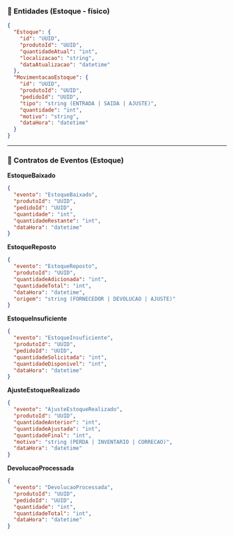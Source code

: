 ### 🏬 Entidades (Estoque - físico)

```json
{
  "Estoque": {
    "id": "UUID",
    "produtoId": "UUID",
    "quantidadeAtual": "int",
    "localizacao": "string",
    "dataAtualizacao": "datetime"
  },
  "MovimentacaoEstoque": {
    "id": "UUID",
    "produtoId": "UUID",
    "pedidoId": "UUID",
    "tipo": "string (ENTRADA | SAIDA | AJUSTE)",
    "quantidade": "int",
    "motivo": "string",
    "dataHora": "datetime"
  }
}
```

---

### 📢 Contratos de Eventos (Estoque)

**EstoqueBaixado**

```json
{
  "evento": "EstoqueBaixado",
  "produtoId": "UUID",
  "pedidoId": "UUID",
  "quantidade": "int",
  "quantidadeRestante": "int",
  "dataHora": "datetime"
}
```

**EstoqueReposto**

```json
{
  "evento": "EstoqueReposto",
  "produtoId": "UUID",
  "quantidadeAdicionada": "int",
  "quantidadeTotal": "int",
  "dataHora": "datetime",
  "origem": "string (FORNECEDOR | DEVOLUCAO | AJUSTE)"
}
```

**EstoqueInsuficiente**

```json
{
  "evento": "EstoqueInsuficiente",
  "produtoId": "UUID",
  "pedidoId": "UUID",
  "quantidadeSolicitada": "int",
  "quantidadeDisponivel": "int",
  "dataHora": "datetime"
}
```

**AjusteEstoqueRealizado**

```json
{
  "evento": "AjusteEstoqueRealizado",
  "produtoId": "UUID",
  "quantidadeAnterior": "int",
  "quantidadeAjustada": "int",
  "quantidadeFinal": "int",
  "motivo": "string (PERDA | INVENTARIO | CORRECAO)",
  "dataHora": "datetime"
}
```

**DevolucaoProcessada**

```json
{
  "evento": "DevolucaoProcessada",
  "produtoId": "UUID",
  "pedidoId": "UUID",
  "quantidade": "int",
  "quantidadeTotal": "int",
  "dataHora": "datetime"
}
```
